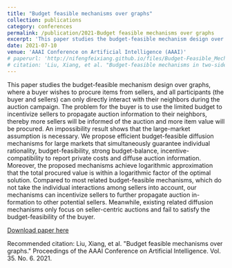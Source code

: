 ```yaml
---
title: "Budget feasible mechanisms over graphs"
collection: publications
category: conferences
permalink: /publication/2021-Budget feasible mechanisms over graphs
excerpt: 'This paper studies the budget-feasible mechanism design over graphs, where a buyer wishes to procure items from sellers, and all participants (the buyer and sellers) can only directly interact with their neighbors during the auction campaign.'
date: 2021-07-10
venue: 'AAAI Conference on Artificial Intelligence (AAAI)'
# paperurl: 'http://nifengfeixiang.github.io/files/Budget-Feasible_Mechanisms_in_Two-Sided_Crowdsensing_Markets_Truthfulness_Fairness_and_Efficiency.pdf'
# citation: 'Liu, Xiang, et al. "Budget-feasible mechanisms in two-sided crowdsensing markets: Truthfulness, fairness, and efficiency." IEEE Transactions on Mobile Computing (2022).'
---
```


This paper studies the budget-feasible mechanism design over graphs, where a buyer wishes to procure items from sellers, and all participants (the buyer and sellers) can only directly interact with their neighbors during the auction campaign. The problem for the buyer is to use the limited budget to incentivize sellers to propagate auction information to their neighbors, thereby more sellers will be informed of the auction and more item value will be procured. An impossibility result shows that the large-market assumption is necessary. We propose efficient budget-feasible diffusion mechanisms for large markets that simultaneously guarantee individual rationality, budget-feasibility, strong budget-balance, incentive- compatibility to report private costs and diffuse auction information. Moreover, the proposed mechanisms achieve logarithmic approximation that the total procured value is within a logarithmic factor of the optimal solution. Compared to most related budget-feasible mechanisms, which do not take the individual interactions among sellers into account, our mechanisms can incentivize sellers to further propagate auction in- formation to other potential sellers. Meanwhile, existing related diffusion mechanisms only focus on seller-centric auctions and fail to satisfy the budget-feasibility of the buyer.

[Download paper here](http://nifengfeixiang.github.io/files/Budget-Feasible-Mechanisms-Over-Graphs.pdf)

Recommended citation: Liu, Xiang, et al. "Budget feasible mechanisms over graphs." Proceedings of the AAAI Conference on Artificial Intelligence. Vol. 35. No. 6. 2021.